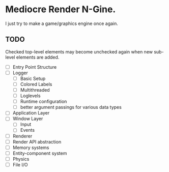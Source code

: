 # Mediocre Render N-Gine.

I just try to make a game/graphics engine once again.

## TODO

Checked top-level elements may become unchecked again when new sub-level elements are added.

* [ ] Entry Point Structure
* [ ] Logger
	* [ ] Basic Setup
	* [ ] Colored Labels
	* [ ] Multithreaded
	* [ ] Loglevels
	* [ ] Runtime configuration
	* [ ] better argument passings for various data types
* [ ] Application Layer
* [ ] Window Layer
	* [ ] Input
	* [ ] Events
* [ ] Renderer
* [ ] Render API abstraction
* [ ] Memory systems
* [ ] Entity-component system
* [ ] Physics
* [ ] File I/O
